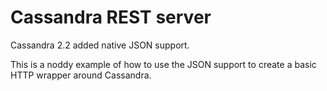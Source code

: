 Cassandra REST server
=====================

Cassandra 2.2 added native JSON support.

This is a noddy example of how to use the JSON support to create a basic HTTP wrapper around Cassandra.